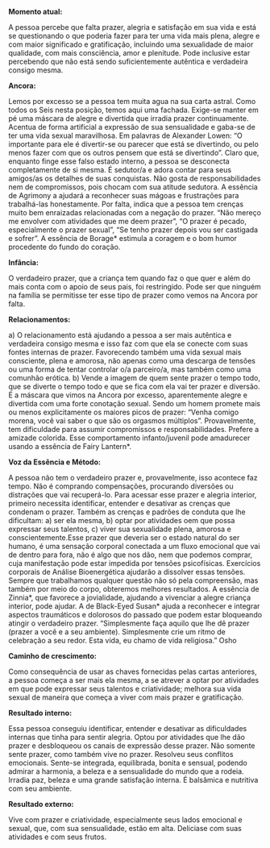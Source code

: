 **Momento atual:**

 A pessoa percebe que falta prazer, alegria e satisfação em sua vida e está se questionando o que poderia fazer para ter uma vida mais plena, alegre e com maior significado e gratificação, incluindo uma sexualidade de maior qualidade, com mais consciência, amor e plenitude. Pode inclusive estar percebendo que não está sendo suficientemente autêntica e verdadeira consigo mesma. 


 **Ancora:** 

Lemos por excesso se a pessoa tem muita agua na sua carta astral. Como todos os Seis nesta posição, temos aqui uma fachada. Exige-se manter em pé uma máscara de alegre e divertida que irradia prazer continuamente. Acentua de forma artificial a expressão de sua sensualidade e gaba-se de ter uma vida sexual maravilhosa. Em palavras de Alexander Lowen: “O importante para ele é divertir-se ou parecer que está se divertindo, ou pelo menos fazer com que os outros pensem que está se divertindo”. Claro que, enquanto finge esse falso estado interno, a pessoa se desconecta completamente de si mesma. É sedutor/a e adora contar para seus amigos/as os detalhes de suas conquistas. Não gosta de responsabilidades nem de compromissos, pois chocam com sua atitude sedutora. A essência de Agrimony a ajudará a reconhecer suas mágoas e frustrações para trabalhá-las honestamente. Por falta, indica que a pessoa tem crenças muito bem enraizadas relacionadas com a negação do prazer. “Não mereço me envolver com atividades que me deem prazer”, “O prazer é pecado, especialmente o prazer sexual”, “Se tenho prazer depois vou ser castigada e sofrer”. A essência de Borage* estimula a coragem e o bom humor procedente do fundo do coração. 


**Infância:**

 O verdadeiro prazer, que a criança tem quando faz o que quer e além do mais conta com o apoio de seus pais, foi restringido. Pode ser que ninguém na família se permitisse ter esse tipo de prazer como vemos na Ancora por falta. 


**Relacionamentos:**

 a) O relacionamento está ajudando a pessoa a ser mais autêntica e verdadeira consigo mesma e isso faz com que ela se conecte com suas fontes internas de prazer. Favorecendo também uma vida sexual mais consciente, plena e amorosa, não apenas como uma descarga de tensões ou uma forma de tentar controlar o/a parceiro/a, mas também como uma comunhão erótica. b) Vende a imagem de quem sente prazer o tempo todo, que se diverte o tempo todo e que se fica com ela vai ter prazer e diversão. É a máscara que vimos na Ancora por excesso, aparentemente alegre e divertida com uma forte conotação sexual. Sendo um homem promete mais ou menos explicitamente os maiores picos de prazer: “Venha comigo morena, você vai saber o que são os orgasmos múltiplos”. Provavelmente, tem dificuldade para assumir compromissos e responsabilidades. Prefere a amizade colorida. Esse comportamento infanto/juvenil pode amadurecer usando a essência de Fairy Lantern*. 


**Voz da Essência e Método:**

 A pessoa não tem o verdadeiro prazer e, provavelmente, isso acontece faz tempo. Não é comprando compensações, procurando diversões ou distrações que vai recuperá-lo. Para acessar esse prazer e alegria interior, primeiro necessita identificar, entender e desativar as crenças que condenam o prazer. Também as crenças e padrões de conduta que lhe dificultam: a) ser ela mesma, b) optar por atividades oem que possa expressar seus talentos, c) viver sua sexualidade plena, amorosa e conscientemente.Esse prazer que deveria ser o estado natural do ser humano, é uma sensação corporal conectada a um fluxo emocional que vai de dentro para fora, não é algo que nos dão, nem que podemos comprar, cuja manifestação pode estar impedida por tensões psicofísicas. Exercícios corporais de Análise Bioenergética ajudarão a dissolver essas tensões. Sempre que trabalhamos qualquer questão não só pela compreensão, mas também por meio do corpo, obteremos melhores resultados. A essência de Zinnia*, que favorece a jovialidade, ajudando a vivenciar a alegre criança interior, pode ajudar. A de Black-Eyed Susan* ajuda a reconhecer e integrar aspectos traumáticos e dolorosos do passado que podem estar bloqueando atingir o verdadeiro prazer. “Simplesmente faça aquilo que lhe dê prazer (prazer a você e a seu ambiente). Simplesmente crie um ritmo de celebração a seu redor. Esta vida, eu chamo de vida religiosa.” Osho 


**Caminho de crescimento:**

 Como consequência de usar as chaves fornecidas pelas cartas anteriores, a pessoa começa a ser mais ela mesma, a se atrever a optar por atividades em que pode expressar seus talentos e criatividade; melhora sua vida sexual de maneira que começa a viver com mais prazer e gratificação. 


**Resultado interno:**

 Essa pessoa conseguiu identificar, entender e desativar as dificuldades internas que tinha para sentir alegria. Optou por atividades que lhe dão prazer e desbloqueou os canais de expressão desse prazer. Não somente sente prazer, como também vive no prazer. Resolveu seus conflitos emocionais. Sente-se integrada, equilibrada, bonita e sensual, podendo admirar a harmonia, a beleza e a sensualidade do mundo que a rodeia. Irradia paz, beleza e uma grande satisfação interna. É balsâmica e nutritiva com seu ambiente. 


**Resultado externo:**

 Vive com prazer e criatividade, especialmente seus lados emocional e sexual, que, com sua sensualidade, estão em alta. Deliciase com suas atividades e com seus frutos. 
